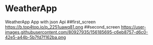 # WeatherApp
WeatherApp App with json Api
##first_screen
https://b.top4top.io/p_2251uawq81.png
##second_screen
https://user-images.githubusercontent.com/80927935/156185695-c6eb8757-d6c0-42e5-a44b-5b7fd7f162ba.png
